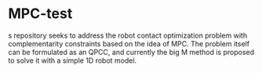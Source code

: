 # MPC-test
s repository seeks to address the robot contact optimization problem with complementarity constraints based on the idea of MPC. The problem itself can be formulated as an QPCC, and currently the big M method is proposed to solve it with a simple 1D robot model.

